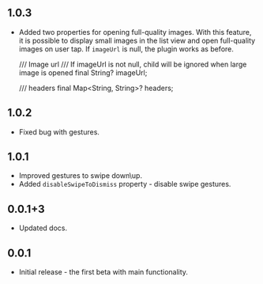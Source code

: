## 1.0.3

* Added two properties for opening full-quality images. With this feature, it is possible to display small images in the list view and open full-quality images on user tap. If `imageUrl` is null, the plugin works as before.

  /// Image url
  /// If imageUrl is not null, child will be ignored when large image is opened
  final String? imageUrl;

  /// headers
  final Map<String, String>? headers;

## 1.0.2

* Fixed bug with gestures.

## 1.0.1

* Improved gestures to swipe down\up.
* Added `disableSwipeToDismiss` property - disable swipe gestures.

## 0.0.1+3

* Updated docs.

## 0.0.1

* Initial release - the first beta with main functionality.
